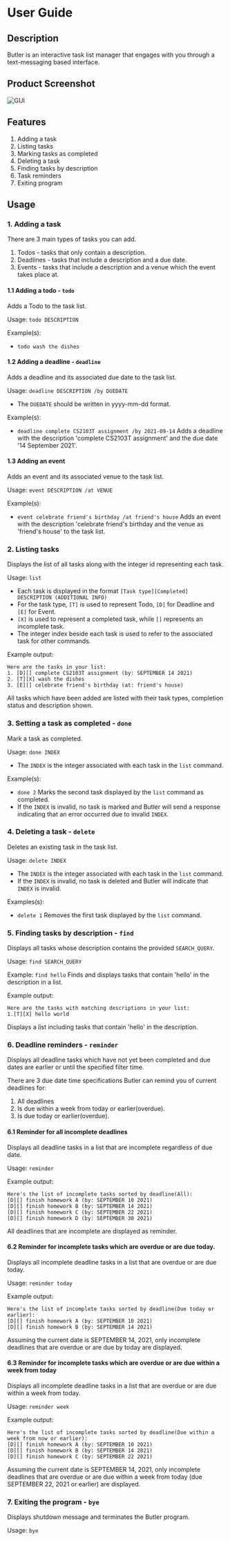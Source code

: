 # User Guide

## Description
Butler is an interactive task list manager that engages with you through a text-messaging based interface.

## Product Screenshot
![GUI](Ui.png)

## Features 
1. Adding a task
2. Listing tasks
3. Marking tasks as completed
4. Deleting a task
5. Finding tasks by description
6. Task reminders
7. Exiting program

## Usage 

### 1. Adding a task

There are 3 main types of tasks you can add. 
1. Todos - tasks that only contain a description.
2. Deadlines - tasks that include a description and a due date. 
3. Events - tasks that include a description and a venue which the event takes place at. 

#### 1.1 Adding a todo - ```todo```
Adds a Todo to the task list. 

Usage: ```todo DESCRIPTION```

Example(s): 
* ```todo wash the dishes```

#### 1.2 Adding a deadline - ```deadline```
Adds a deadline and its associated due date to the task list.

Usage: ```deadline DESCRIPTION /by DUEDATE```
* The ```DUEDATE``` should be written in yyyy-mm-dd format.

Example(s): 
* ```deadline complete CS2103T assignment /by 2021-09-14``` Adds a deadline with the description 'complete CS2103T 
  assignment' and the due date '14 September 2021'.

#### 1.3 Adding an event
Adds an event and its associated venue to the task list.

Usage: ```event DESCRIPTION /at VENUE``` 

Example(s):
* ```event celebrate friend's birthday /at friend's house``` Adds an event with the description 'celebrate friend's
birthday and the venue as 'friend's house' to the task list. 

### 2. Listing tasks
Displays the list of all tasks along with the integer id representing each task.

Usage: ```list```
* Each task is displayed in the format ```[Task type][Completed] DESCRIPTION (ADDITIONAL INFO)```
* For the task type, ```[T]``` is used to represent Todo, ```[D]``` for Deadline and ```[E]``` for Event. 
* ```[X]``` is used to represent a completed task, while ```[]``` represents an incomplete task.
* The integer index beside each task is used to refer to the associated task for other commands.

Example output: 
```
Here are the tasks in your list: 
1. [D][] complete CS2103T assignment (by: SEPTEMBER 14 2021) 
2. [T][X] wash the dishes
3. [E][] celebrate friend's birthday (at: friend's house)
```

All tasks which have been added are listed with their task types, completion status and description shown.

### 3. Setting a task as completed - ```done```
Mark a task as completed. 

Usage: ```done INDEX```
* The ```INDEX``` is the integer associated with each task in the ```list``` command.

Example(s):
* ```done 2``` Marks the second task displayed by the ```list``` command as completed.
* If the ```INDEX``` is invalid, no task is marked and Butler will send a response indicating that an 
error occurred due to invalid ```INDEX```. 

### 4. Deleting a task - ```delete```
Deletes an existing task in the task list.

Usage: ```delete INDEX```
* The ```INDEX``` is the integer associated with each task in the ```list``` command.
* If the ```INDEX``` is invalid, no task is deleted and Butler will indicate that ```INDEX``` is invalid.

Examples(s): 
* ```delete 1``` Removes the first task displayed by the ```list``` command. 

### 5. Finding tasks by description - ```find```
Displays all tasks whose description contains the provided ```SEARCH_QUERY```.

Usage: ```find SEARCH_QUERY```

Example: ```find hello``` Finds and displays tasks that contain 'hello' in the description in a list.

Example output:
```
Here are the tasks with matching descriptions in your list:
1.[T][X] hello world
```
Displays a list including tasks that contain 'hello' in the description.

### 6. Deadline reminders - ```reminder```
Displays all deadline tasks which have not yet been completed and due dates are earlier or until the specified filter 
time.

There are 3 due date time specifications Butler can remind you of current deadlines for: 
1. All deadlines
2. Is due within a week from today or earlier(overdue).
3. Is due today or earlier(overdue).

#### 6.1 Reminder for all incomplete deadlines
Displays all deadline tasks in a list that are incomplete regardless of due date.

Usage: ```reminder```

Example output:
```
Here's the list of incomplete tasks sorted by deadline(All):
[D][] finish homework A (by: SEPTEMBER 10 2021) 
[D][] finish homework B (by: SEPTEMBER 14 2021) 
[D][] finish homework C (by: SEPTEMBER 22 2021) 
[D][] finish homework D (by: SEPTEMBER 30 2021) 
```
All deadlines that are incomplete are displayed as reminder.

#### 6.2 Reminder for incomplete tasks which are overdue or are due today.
Displays all incomplete deadline tasks in a list that are overdue or are due today.

Usage: ```reminder today```

Example output:
```
Here's the list of incomplete tasks sorted by deadline(Due today or earlier):
[D][] finish homework A (by: SEPTEMBER 10 2021) 
[D][] finish homework B (by: SEPTEMBER 14 2021) 
```
Assuming the current date is SEPTEMBER 14, 2021, only incomplete deadlines that are overdue or 
are due by today are displayed.

#### 6.3 Reminder for incomplete tasks which are overdue or are due within a week from today
Displays all incomplete deadline tasks in a list that are overdue or are due within a week from today.

Usage: ```reminder week```

Example output:
```
Here's the list of incomplete tasks sorted by deadline(Due within a week from now or earlier):
[D][] finish homework A (by: SEPTEMBER 10 2021) 
[D][] finish homework B (by: SEPTEMBER 14 2021) 
[D][] finish homework C (by: SEPTEMBER 22 2021) 
```

Assuming the current date is SEPTEMBER 14, 2021, only incomplete deadlines that are overdue or
are due within a week from today (due SEPTEMBER 22, 2021 or earlier) are displayed.

### 7. Exiting the program - ```bye```
Displays shutdown message and terminates the Butler program. 

Usage: ```bye```

